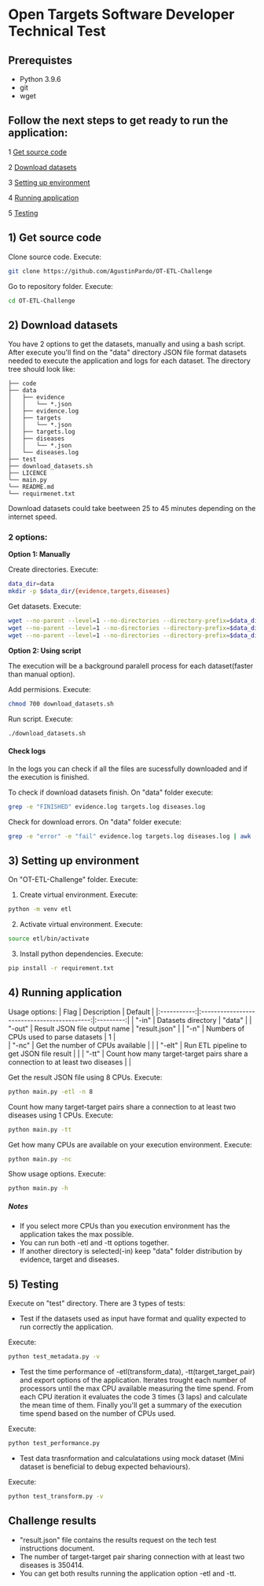 # Open Targets Software Developer Technical Test

## Prerequistes
* Python 3.9.6
* git
* wget


## Follow the next steps to get ready to run the application:
1 [Get source code](#1)

2 [Download datasets](#2)

3 [Setting up environment](#3)

4 [Running application](#4)

5 [Testing](#5)

<a name="1"></a>
## 1) Get source code

Clone source code. Execute:
```bash
git clone https://github.com/AgustinPardo/OT-ETL-Challenge
```

Go to repository folder. Execute:
```bash
cd OT-ETL-Challenge
```
<a name="2"></a>
## 2) Download datasets

You have 2 options to get the datasets, manually and using a bash script. After execute you'll find on the "data" directory JSON file format datasets needed to execute the application and logs for each dataset. The directory tree should look like:

```
├── code
├── data
│   ├── evidence
│   │   └── *.json
│   ├── evidence.log
│   ├── targets
│   │   └── *.json
│   ├── targets.log
│   ├── diseases
│   │   └── *.json
│   └── diseases.log
├── test
├── download_datasets.sh
├── LICENCE
└── main.py
└── README.md
└── requirmenet.txt
```

Download datasets could take beetween 25 to 45 minutes depending on the internet speed.

### 2 options:

**Option 1: Manually**

Create directories. Execute:
```bash
data_dir=data
mkdir -p $data_dir/{evidence,targets,diseases}
```

Get datasets. Execute:
```bash
wget --no-parent --level=1 --no-directories --directory-prefix=$data_dir/evidence --accept='*.json' -r ftp://ftp.ebi.ac.uk/pub/databases/opentargets/platform/21.11/output/etl/json/evidence/sourceId=eva/ -o $data_dir/evidence.log
wget --no-parent --level=1 --no-directories --directory-prefix=$data_dir/targets --accept='*.json' -r ftp://ftp.ebi.ac.uk/pub/databases/opentargets/platform/21.11/output/etl/json/targets/ -o $data_dir/targets.log
wget --no-parent --level=1 --no-directories --directory-prefix=$data_dir/diseases --accept='*.json' -r ftp://ftp.ebi.ac.uk/pub/databases/opentargets/platform/21.11/output/etl/json/diseases/ -o $data_dir/diseases.log
```

**Option 2: Using script**

The execution will be a background paralell process for each dataset(faster than manual option).

Add permisions. Execute:
```bash
chmod 700 download_datasets.sh
```

Run script. Execute:
```bash
./download_datasets.sh
```

#### Check logs

In the logs you can check if all the files are sucessfully downloaded and if the execution is finished.

To check if download datasets finish. On "data" folder execute:
```bash
grep -e "FINISHED" evidence.log targets.log diseases.log
```

Check for download errors. On "data" folder execute:
```bash
grep -e "error" -e "fail" evidence.log targets.log diseases.log | awk -F: '{print "Line "$1": "$2}'
```
<a name="3"></a>
## 3) Setting up environment

On "OT-ETL-Challenge" folder. Execute:

1) Create virtual environment. Execute:
```bash
python -m venv etl
```

2) Activate virtual environment. Execute:
```bash
source etl/bin/activate
```

3) Install python dependencies. Execute:
```bash
pip install -r requirement.txt
```
<a name="4"></a>
## 4) Running application

Usage options:
| Flag       | Description                                 | Default  |
|:-----------:|:-------------------------------------------:|:---------:|
| "-in"      | Datasets directory                          | "data" |
| "-out"     | Result JSON file output name                 | "result.json" |
| "-n"       | Numbers of CPUs used to parse datasets           | 1 |   
| "-nc"      | Get the number of CPUs available             |   |
| "-elt"     | Run ETL pipeline to get JSON file result     |   |
| "-tt"      | Count how many target-target pairs share a connection to at least two diseases |   |

Get the result JSON file using 8 CPUs. Execute:
```bash
python main.py -etl -n 8
```

Count how many target-target pairs share a connection to at least two diseases using 1 CPUs. Execute:
```bash
python main.py -tt
```

Get how many CPUs are available on your execution environment. Execute:
```bash
python main.py -nc
```

Show usage options. Execute:
```bash
python main.py -h
```

##### Notes
* If you select more CPUs than you execution environment has the application takes the max possible.
* You can run both -etl and -tt options together.
* If another directory is selected(-in) keep "data" folder distribution by evidence, target and diseases.


## 5) Testing

Execute on "test" directory. There are 3 types of tests:
* Test if the datasets used as input have format and quality expected to run correctly the application.

Execute:
```bash
python test_metadata.py -v
```

* Test the time performance of -etl(transform_data), -tt(target_target_pair) and export options of the application. Iterates trought each number of processors until the max CPU available measuring the time spend. From each CPU iteration it evaluates the code 3 times (3 laps) and calculate the mean time of them. Finally you'll get a summary of the execution time spend based on the number of CPUs used.

Execute:
```bash
python test_performance.py
```

* Test data trasnformation and calculatations using mock dataset (Mini dataset is beneficial to debug expected behaviours).

Execute:
```bash
python test_transform.py -v
```

## Challenge results
* "result.json" file contains the results request on the tech test instructions document.
* The number of target-target pair sharing connection with at least two diseases is 350414.
* You can get both results running the application option -etl and -tt.